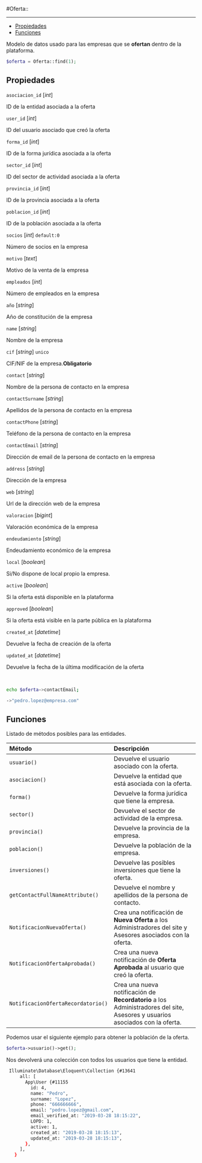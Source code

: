 #Oferta::

---

- [Propiedades](#propiedades)
- [Funciones](#funciones)

Modelo de datos usado para las empresas que se **ofertan** dentro de la plataforma.

```php
$oferta = Oferta::find(1);
```

<a name="campos-asociados"></a>

## Propiedades

`asociacion_id` [_int_]

ID de la entidad asociada a la oferta

`user_id` [_int_]

ID del usuario asociado que creó la oferta

`forma_id` [_int_]

ID de la forma jurídica asociada a la oferta

`sector_id` [_int_]

ID del sector de actividad asociada a la oferta

`provincia_id` [_int_]

ID de la provincia asociada a la oferta

`poblacion_id` [_int_]

ID de la población asociada a la oferta

`socios` [_int_] `default:0`

Número de socios en la empresa

`motivo` [_text_]

Motivo de la venta de la empresa

`empleados` [_int_]

Número de empleados en la empresa

`año` [_string_]

Año de constitución de la empresa

`name` [_string_]

Nombre de la empresa

`cif` [_string_] `unico`

CIF/NIF de la empresa.**Obligatorio**

`contact` [_string_]

Nombre de la persona de contacto en la empresa

`contactSurname` [_string_]

Apellidos de la persona de contacto en la empresa

`contactPhone` [_string_]

Teléfono de la persona de contacto en la empresa

`contactEmail` [_string_]

Dirección de email de la persona de contacto en la empresa

`address` [_string_]

Dirección de la empresa

`web` [_string_]

Url de la dirección web de la empresa

`valoracion` [_bigint_]

Valoración económica de la empresa

`endeudamiento` [_string_]

Endeudamiento económico de la empresa

`local` [_boolean_]

Si/No dispone de local propio la empresa.

`active` [_boolean_]

Si la oferta está disponible en la plataforma

`approved` [_boolean_]

Si la oferta está visible en la parte pública en la plataforma

`created_at` [_datetime_]

Devuelve la fecha de creación de la oferta

`updated_at` [_datetime_]

Devuelve la fecha de la última modificación de la oferta

<br/>

```bash
echo $oferta->contactEmail;

->"pedro.lopez@empresa.com"

```

<a name="funciones"></a>

## Funciones

Listado de métodos posibles para las entidades.

| Método                             | Descripción                                                                                                                  |
| :--------------------------------- | :--------------------------------------------------------------------------------------------------------------------------- |
| `usuario()`                        | Devuelve el usuario asociado con la oferta.                                                                                  |
| `asociacion()`                     | Devuelve la entidad que está asociada con la oferta.                                                                         |
| `forma()`                          | Devuelve la forma jurídica que tiene la empresa.                                                                             |
| `sector()`                         | Devuelve el sector de actividad de la empresa.                                                                               |
| `provincia()`                      | Devuelve la provincia de la empresa.                                                                                         |
| `poblacion()`                      | Devuelve la población de la empresa.                                                                                         |
| `inversiones()`                    | Devuelve las posibles inversiones que tiene la oferta.                                                                       |
| `getContactFullNameAttribute()`    | Devuelve el nombre y apellidos de la persona de contacto.                                                                    |
| `NotificacionNuevaOferta()`        | Crea una notificación de **Nueva Oferta** a los Administradores del site y Asesores asociados con la oferta.                 |
| `NotificacionOfertaAprobada()`     | Crea una nueva notificación de **Oferta Aprobada** al usuario que creó la oferta.                                            |
| `NotificacionOfertaRecordatorio()` | Crea una nueva notificación de **Recordatorio** a los Administradores del site, Asesores y usuarios asociados con la oferta. |

Podemos usar el siguiente ejemplo para obtener la población de la oferta.

```php
$oferta->usuario()->get();
```

Nos devolverá una colección con todos los usuarios que tiene la entidad.

```bash
 Illuminate\Database\Eloquent\Collection {#13641
     all: [
       App\User {#11155
         id: 4,
         name: "Pedro",
         surname: "Lopez",
         phone: "666666666",
         email: "pedro.lopez@gmail.com",
         email_verified_at: "2019-03-28 18:15:22",
         LOPD: 1,
         active: 1,
         created_at: "2019-03-28 18:15:13",
         updated_at: "2019-03-28 18:15:13",
       },
     ],
   }
```
